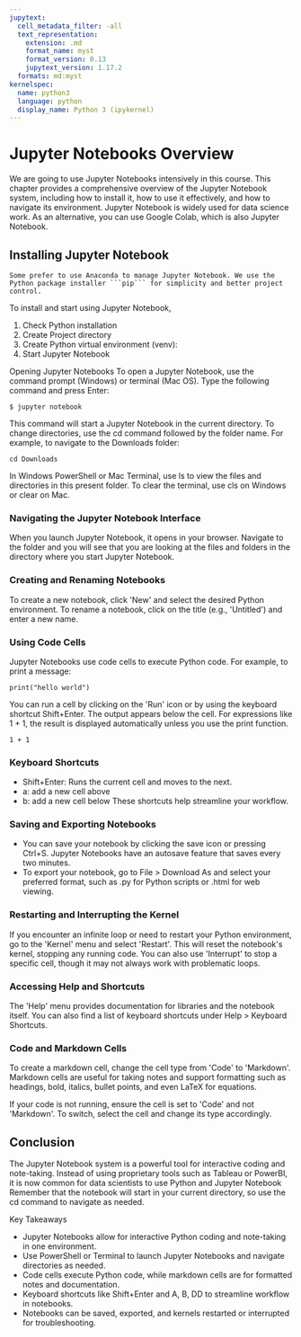 ```yaml
---
jupytext:
  cell_metadata_filter: -all
  text_representation:
    extension: .md
    format_name: myst
    format_version: 0.13
    jupytext_version: 1.17.2
  formats: md:myst
kernelspec:
  name: python3
  language: python
  display_name: Python 3 (ipykernel)
---
```


# Jupyter Notebooks Overview

We are going to use Jupyter Notebooks intensively in this course.
This chapter provides a comprehensive overview of the Jupyter Notebook system, including how to install it, how to use it effectively, and how to navigate its environment. Jupyter Notebook is widely used for data science work. As an alternative, you can use Google Colab, which is also Jupyter Notebook.

## Installing Jupyter Notebook

````{note}
Some prefer to use Anaconda to manage Jupyter Notebook. We use the Python package installer ```pip``` for simplicity and better project control.
````

To install and start using Jupyter Notebook,

1. Check Python installation
2. Create Project directory
3. Create Python virtual environment (venv):
4. Start Jupyter Notebook

Opening Jupyter Notebooks
To open a Jupyter Notebook, use the command prompt (Windows) or terminal (Mac OS). Type the following command and press Enter:

```
$ jupyter notebook
```

This command will start a Jupyter Notebook in the current directory. To change directories, use the cd command followed by the folder name. For example, to navigate to the Downloads folder:

```
cd Downloads
```

In Windows PowerShell or Mac Terminal, use ls to view the files and directories in this present folder. To clear the terminal, use cls on Windows or clear on Mac.

### Navigating the Jupyter Notebook Interface

When you launch Jupyter Notebook, it opens in your browser. Navigate to the folder and you will see that you are looking at the files and folders in the directory where you start Jupyter Notebook.

### Creating and Renaming Notebooks

To create a new notebook, click 'New' and select the desired Python environment. To rename a notebook, click on the title (e.g., 'Untitled') and enter a new name.

### Using Code Cells

Jupyter Notebooks use code cells to execute Python code. For example, to print a message:

```{code-cell}
print("hello world")
```

You can run a cell by clicking on the 'Run' icon or by using the keyboard shortcut Shift+Enter. The output appears below the cell. For expressions like 1 + 1, the result is displayed automatically unless you use the print function.

```{code-cell}
1 + 1
```

### Keyboard Shortcuts

- Shift+Enter: Runs the current cell and moves to the next.
- a: add a new cell above
- b: add a new cell below
  These shortcuts help streamline your workflow.

### Saving and Exporting Notebooks

- You can save your notebook by clicking the save icon or pressing Ctrl+S. Jupyter Notebooks have an autosave feature that saves every two minutes.
- To export your notebook, go to File > Download As and select your preferred format, such as .py for Python scripts or .html for web viewing.

### Restarting and Interrupting the Kernel
If you encounter an infinite loop or need to restart your Python environment, go to the 'Kernel' menu and select 'Restart'. This will reset the notebook's kernel, stopping any running code. You can also use 'Interrupt' to stop a specific cell, though it may not always work with problematic loops.

### Accessing Help and Shortcuts
The 'Help' menu provides documentation for libraries and the notebook itself. You can also find a list of keyboard shortcuts under Help > Keyboard Shortcuts.

### Code and Markdown Cells
To create a markdown cell, change the cell type from 'Code' to 'Markdown'. Markdown cells are useful for taking notes and support formatting such as headings, bold, italics, bullet points, and even LaTeX for equations.

If your code is not running, ensure the cell is set to 'Code' and not 'Markdown'. To switch, select the cell and change its type accordingly.

## Conclusion
The Jupyter Notebook system is a powerful tool for interactive coding and note-taking. Instead of using proprietary tools such as Tableau or PowerBI, it is now common for data scientists to use Python and Jupyter Notebook Remember that the notebook will start in your current directory, so use the cd command to navigate as needed.

Key Takeaways
- Jupyter Notebooks allow for interactive Python coding and note-taking in one environment.
- Use PowerShell or Terminal to launch Jupyter Notebooks and navigate directories as needed.
- Code cells execute Python code, while markdown cells are for formatted notes and documentation.
- Keyboard shortcuts like Shift+Enter and A, B, DD to streamline workflow in notebooks.
- Notebooks can be saved, exported, and kernels restarted or interrupted for troubleshooting.
